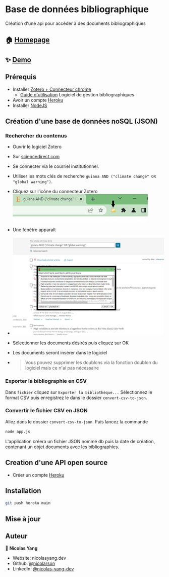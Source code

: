 # Base de données bibliographique

Création d'une api pour accéder à des documents bibliographiques

## 🏠 [Homepage](https://solamazon.com/data-base)

## ✨ [Demo](https://nicolarson.github.io/periclim/)

## Prérequis

- Installer [Zotero + Connecteur chrome](https://www.zotero.org/download/)
  - [Guide d'utilisation](https://www.zotero.org/support/quick_start_guide)
  Logiciel de gestion bibliographiques
- Avoir un compte [Heroku](https://www.heroku.com/)
- Installer [NodeJS](https://nodejs.org/fr/)
<!-- - NPM -->

## Création d'une base de données noSQL (JSON)

### Rechercher du contenus

- Ouvrir le logiciel Zotero
- Sur [sciencedirect.com](https://www.sciencedirect.com/)
- Se connecter via le courriel institutionnel.
- Utiliser les mots clés de recherche `guiana AND ("climate change" OR "global warning")`.
- Cliquez sur l’icône du connecteur Zotero
![Zotero connector icon](img/zotero-connector.png)

- Une fenêtre apparaît
- ![Fenêtre Zotero](img/zotero-connector-window.png)
- Sélectionner les documents désirés puis cliquez sur OK
- Les documents seront insérer dans le logiciel
- > Vous pouvez supprimer les doublons via la fonction doublon du logiciel mais ce n'ai pas nécessaire

### Exporter la bibliographie en CSV

Dans `fichier` cliquez sur `Exporter la bibliothèque...`
Sélectionnez le format CSV puis enregistrez le dans le dossier `convert-csv-to-json`.

### Convertir le fichier CSV en JSON

Allez dans le dossier `convert-csv-to-json`.
Puis lancez la commande

```bash
node app.js 
```

L'application créera un fichier JSON nommé db puis la date de création, contenant un objet documents avec les bibliographies.

## Creation d'une API open source

- Créer un compte [Heroku](https://www.heroku.com/)

## Installation

```sh
git push heroku main
```

## Mise à jour

## Auteur

👤 **Nicolas Yang**

- Website: nicolasyang.dev
- Github: [@nicolarson](https://github.com/nicolarson)
- LinkedIn: [@nicolas-yang-dev](https://linkedin.com/in/nicolas-yang-dev)
